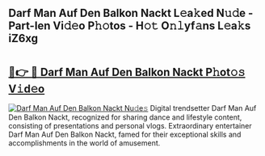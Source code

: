 ## Darf Man Auf Den Balkon Nackt L𝚎a𝚔ed N𝚞𝚍e - Part-Ien Vi𝚍𝚎o P𝚑𝚘tos - H𝚘𝚝 O𝚗𝚕yf𝚊ns L𝚎a𝚔s iZ6xg

# <h2><a href="http://kfblar.oniu.top/?m=Darf+Man+Auf+Den+Balkon+Nackt">🔗👉 🔴 Darf Man Auf Den Balkon Nackt P𝚑ot𝚘𝚜 V𝚒d𝚎o</a></h2>

[![Darf Man Auf Den Balkon Nackt Nu𝚍e𝚜](https://i.imgur.com/0qMVB7G.gif)](http://kfblar.oniu.top/?m=Darf+Man+Auf+Den+Balkon+Nackt)
Digital trendsetter Darf Man Auf Den Balkon Nackt, recognized for sharing dance and lifestyle content, consisting of presentations and personal vlogs. Extraordinary entertainer Darf Man Auf Den Balkon Nackt, famed for their exceptional skills and accomplishments in the world of amusement.  
